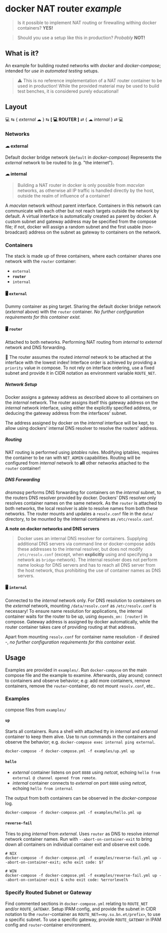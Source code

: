 # docker NAT router *example*
> Is it possible to implement NAT routing or firewalling withing docker containers? **YES!**

> Should you use a setup like this in production? *Probably* **NOT!**

## What is it?
An example for building routed networks with *docker* and *docker-compose*; intended for *use in automated testing* setups.

> ⚠ This is no reference implementation of a NAT router container to be used in production! While the provided material may be used to build test benches, it is considered purely educational!


## Layout
💻 ⇆ { *external* ☁ } ⇆ **[ 💻 ROUTER ]** ⇄ { ☁ *internal* } ⇄ 💻
### Networks

#### ☁ external
Default docker bridge network (`default` in *docker-compose*) Represents the *external* network to be routed to (e.g. "the internet").


#### ☁ internal
> Building a NAT router in docker is only possible from *macvlan* networks, as otherwise all IP traffic is handled directly by the host, outside the realm of influence of a container!

A *macvlan* network without parent interface. Containers in this network can communicate with each other but not reach targets outside the network by default. A virtual interface is automatically created as parent by docker. A custom subnet and gateway address may be specified from the compose file; if not, docker will assign a random subnet and the first usable (non-broadcast) address on the subnet as gateway to containers on the network.


### Containers
The stack is made up of three containers, where each container shares one network with the `router` container:
* `external`
* **`router`**
* `internal`

#### 🖥 `external`
Dummy container as ping target. Sharing the default docker bridge network (*external* above) with the `router` container. *No further configuration requirements for this container exist.*

#### 🖥 `router`
Attached to both networks. Performing NAT routing from *internal* to *external* network and DNS forwarding.

📌 The router assumes the routed *internal* network to be attached at the interface with the lowest index! Interface order is achieved by providing a `priority` value in compose. To not rely on interface ordering, use a fixed subnet and provide it in CIDR notation as environment variable `ROUTE_NET`.

##### Network Setup
Docker assigns a gateway address as described above to all containers on the *internal* network. The router assigns itself this gateway address on the *internal* network interface, using either the explicitly specified address, or deducing the gateway address from the interfaces' subnet.

The address assigned by docker on the *internal* interface will be kept, to allow using dockers' internal DNS resolver to resolve the routers' address.

##### Routing
NAT routing is performed using *iptables* rules. Modifying iptables, requires the container to be ran with `NET_ADMIN` capabilities. Routing will be configured from *internal* network to **all** other networks attached to the `router` container!

##### DNS Forwarding
*dnsmasq* performs DNS forwarding for containers on the *internal* subnet, to the routers DNS resolver provided by docker. Dockers' DNS resolver only resolves container names on the same network. As the `router` is attached to both networks, the local resolver is able to resolve names from both these networks. The router mounts and updates a `resolv.conf` file in the `data/` directory, to be mounted by the internal containers as `/etc/resolv.conf`.

**A note on docker networks and DNS servers**
> Docker uses an internal DNS resolver for containers. Supplying additional DNS servers via command line or docker-compose adds these addresses to the internal resolver, but does not modify `/etc/resolv.conf` (except, when **explicitly** using and specifying a network as `bridge`-network). The internal resolver does not perform name lookup for DNS servers and has to reach all DNS server from the host network, thus prohibiting the use of container names as DNS servers.


#### 🖥 `internal`
Connected to the *internal* network only. For DNS resolution to containers on the *external* network, mounting `/data/resolv.conf` as `/etc/resolv.conf` is necessary! To ensure name resolution for applications, the internal container waits for the router to be up, using `depends_on: [router]` in compose. Gateway address is assigned by docker automatically, while the router container takes care of providing routing at that address.

Apart from mounting `resolv.conf` for container name resolution - if desired -, *no further configuration requirements for this container exist.*

## Usage
Examples are provided in `examples/`. Run `docker-compose` on the main compose file and the example to examine. Afterwards, play around; connect to containers and observe behavior; e.g:
add more containers, remove containers, remove the `router`-container, do not mount `resolv.conf`, etc..

### Examples
compose files from `examples/`

#### `up`
Starts all containers. Runs a shell with attached tty in *internal* and *external* container to keep them alive. Use to run commands in the containers and observe the behavior; e.g. `docker-compose exec internal ping external`.

```
docker-compose -f docker-compose.yml -f examples/up.yml up
```

#### `hello`
* *external* container listens on port `8888` using *netcat*, echoing `hello from external @ channel opened from remote`.
* *internal* container connects to *external* on port `8888` using *netcat*, echoing `hello from internal`

The output from both containers can be observed in the *docker-compose* log.

```
docker-compose -f docker-compose.yml -f examples/hello.yml up
```

#### `reverse-fail`
Tries to ping *internal* from *external*. Uses `router` as DNS to resolve *internal* network container names. Run with `--abort-on-container-exit` to bring down all containers on individual container exit and observe exit code.

```
# NIX
docker-compose -f docker-compose.yml -f examples/reverse-fail.yml up --abort-on-container-exit; echo exit code: $?

# WIN
docker-compose -f docker-compose.yml -f examples/reverse-fail.yml up --abort-on-container-exit & echo exit code: %errorlevel%
```


### Specify Routed Subnet or Gateway
Find commented sections in `docker-compose.yml` relating to `ROUTE_NET` and/or `ROUTE_GATEWAY`. Setup IPAM config, and provide the subnet in CIDR notation to the `router`-container as `ROUTE_NET=<my.su.bn.et/prefix>`, to use a specific subnet. To use a specific gateway, provide `ROUTE_GATEWAY` in IPAM config and `router`-container environment.



